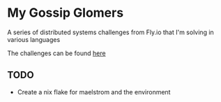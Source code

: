 # My Gossip Glomers

A series of distributed systems challenges from Fly.io that I'm solving
in various languages

The challenges can be found [here](https://fly.io/dist-sys/)


## TODO

- Create a nix flake for maelstrom and the environment
